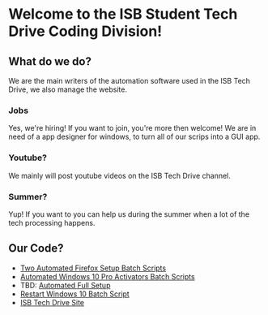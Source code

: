 # Welcome to the ISB Student Tech Drive Coding Division!
## What do we do?
We are the main writers of the automation software used in the ISB Tech Drive, we also manage the website.
### Jobs
Yes, we're hiring! If you want to join, you're more then welcome! We are in need of a app designer for windows, to turn all of our scrips into a GUI app.
### Youtube? 
We mainly will post youtube videos on the ISB Tech Drive channel.
### Summer?
Yup! If you want to you can help us during the summer when a lot of the tech processing happens.
## Our Code?
* [Two Automated Firefox Setup Batch Scripts](https://github.com/ISB-Tech-Drive-Coders/Automated-Firefox-Setup)
* [Automated Windows 10 Pro Activators Batch Scripts](https://github.com/ISB-Tech-Drive-Coders/Windows-Pro-Activate-)
* TBD: [Automated Full Setup](https://github.com/ISB-Tech-Drive-Coders/OVERALL-Auto-Setup)
* [Restart Windows 10 Batch Script](https://github.com/ISB-Tech-Drive-Coders/Restart-Windows)
* [ISB Tech Drive Site](https://bit.ly/ISBtechdrive)
